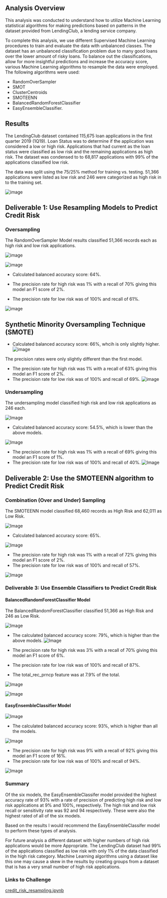 ## Analysis Overview
This analysis was conducted to understand how to utilize Machine Learning statistical algorithms for making predictions based on patterns in the dataset provided from LendingClub, a lending service company. 

To complete this analysis, we use different Supervised Machine Learning procedures to train and evaluate the data with unbalanced classes. The dataset has an unbalanced classification problem due to many good loans over the lower amount of risky loans. To balance out the classifications, allow for more insightful predictions and increase the accuracy score, various Machine Learning algorithms to resample the data were employed. The following algorithms were used:

- RandomOverSampler
- SMOT
- ClusterCentroids
- SMOTEENN
- BalancedRandomForestClassifier
- EasyEnsembleClassifier.

## Results
The LendingClub dataset contained 115,675 loan applications in the first quarter 2019 (1Q19). Loan Status was to determine if the application was considered a low or high risk. Applications that had current as the loan status were classified as low risk and the remaining applications as high risk. The dataset was condensed to to 68,817 applications with 99% of the applications classified low risk.


The data was split using the 75/25% method for training vs. testing.  51,366 applications were listed as low risk and 246 were categorized as high risk in to the training set.

![image](https://github.com/blueschistrocks/Credit_Risk_Analysis/blob/65252712f949bf3523f7bacf0f80a67000612adc/Images/Screen%20Shot%202022-06-04%20at%207.10.28%20PM.png)<br>

## Deliverable 1: Use Resampling Models to Predict Credit Risk
### Oversampling
The RandomOverSampler Model results classified 51,366 records each as high risk and low risk applications.

![image](https://github.com/blueschistrocks/Credit_Risk_Analysis/blob/65252712f949bf3523f7bacf0f80a67000612adc/Images/Screen%20Shot%202022-06-04%20at%207.10.55%20PM.png)<br>

![image](https://github.com/blueschistrocks/Credit_Risk_Analysis/blob/65252712f949bf3523f7bacf0f80a67000612adc/Images/Screen%20Shot%202022-06-04%20at%207.11.21%20PM.png)<br>
- Calculated balanced accuracy score: 64%.

- The precision rate for high risk was 1% with a recall of 70% giving this model an F1 score of 2%.
- The precision rate for low risk was of 100% and recall of 61%.

![image](https://github.com/blueschistrocks/Credit_Risk_Analysis/blob/65252712f949bf3523f7bacf0f80a67000612adc/Images/Screen%20Shot%202022-06-04%20at%207.12.31%20PM.png)<br>

## Synthetic Minority Oversampling Technique (SMOTE)<br>

- Calculated balanced accuracy score: 66%, whcih is only slightly higher.
![image](https://github.com/blueschistrocks/Credit_Risk_Analysis/blob/5b25dff920e7bc0779aa056a4578fa6d76734464/Images/Screen%20Shot%202022-06-04%20at%207.14.09%20PM.png)<br>

The precision rates were only slightly different than the first model.
- The precision rate for high risk was 1% with a recall of 63% giving this model an F1 score of 2%.
- The precision rate for low risk was of 100% and recall of 69%.
![image](https://github.com/blueschistrocks/Credit_Risk_Analysis/blob/5b25dff920e7bc0779aa056a4578fa6d76734464/Images/Screen%20Shot%202022-06-04%20at%207.14.50%20PM.png)<br>

### Undersampling
The undersampling model classified high risk and low risk applications as 246 each.

![Image](https://github.com/blueschistrocks/Credit_Risk_Analysis/blob/b3c1816d1233b25ad574b54d4fae7c69bcfe70ec/Images/Screen%20Shot%202022-06-04%20at%207.15.17%20PM.png)<br>

- Calculated balanced accuracy score: 54.5%, which is lower than the above models.

![Image](https://github.com/blueschistrocks/Credit_Risk_Analysis/blob/b3c1816d1233b25ad574b54d4fae7c69bcfe70ec/Images/Screen%20Shot%202022-06-04%20at%207.15.31%20PM.png)<br>

- The precision rate for high risk was 1% with a recall of 69% giving this model an F1 score of 1%.
- The precision rate for low risk was of 100% and recall of 40%.
![Image](https://github.com/blueschistrocks/Credit_Risk_Analysis/blob/b3c1816d1233b25ad574b54d4fae7c69bcfe70ec/Images/Screen%20Shot%202022-06-04%20at%207.16.19%20PM.png)<br> 

## Deliverable 2: Use the SMOTEENN algorithm to Predict Credit Risk
### Combination (Over and Under) Sampling
The SMOTEENN model classified 68,460 records as High Risk and 62,011 as Low Risk.

![Image](https://github.com/blueschistrocks/Credit_Risk_Analysis/blob/b3c1816d1233b25ad574b54d4fae7c69bcfe70ec/Images/Screen%20Shot%202022-06-04%20at%207.16.36%20PM.png)<br>

- Calculated balanced accuracy score: 65%.

![Image](https://github.com/blueschistrocks/Credit_Risk_Analysis/blob/b3c1816d1233b25ad574b54d4fae7c69bcfe70ec/Images/Screen%20Shot%202022-06-04%20at%207.16.47%20PM.png)<br>

- The precision rate for high risk was 1% with a recall of 72% giving this model an F1 score of 2%.
- The precision rate for low risk was of 100% and recall of 57%.

![Image](https://github.com/blueschistrocks/Credit_Risk_Analysis/blob/b3c1816d1233b25ad574b54d4fae7c69bcfe70ec/Images/Screen%20Shot%202022-06-04%20at%207.16.56%20PM.png)<br>

### Deliverable 3: Use Ensemble Classifiers to Predict Credit Risk
#### BalancedRandomForestClassifier Model

The BalancedRandomForestClassifier classified 51,366 as High Risk and 246 as Low Risk.

![Image](https://github.com/blueschistrocks/Credit_Risk_Analysis/blob/b3c1816d1233b25ad574b54d4fae7c69bcfe70ec/Images/Screen%20Shot%202022-06-04%20at%207.17.44%20PM.png)<br>

- The calculated balanced accuracy score: 79%, which is higher than the above models. 
![Image](https://github.com/blueschistrocks/Credit_Risk_Analysis/blob/b3c1816d1233b25ad574b54d4fae7c69bcfe70ec/Images/Screen%20Shot%202022-06-04%20at%207.17.52%20PM.png)<br>

- The precision rate for high risk was 3% with a recall of 70% giving this model an F1 score of 6%.
- The precision rate for low risk was of 100% and recall of 87%.
- The total_rec_prncp feature was at 7.9% of the total.

![Image](https://github.com/blueschistrocks/Credit_Risk_Analysis/blob/b3c1816d1233b25ad574b54d4fae7c69bcfe70ec/Images/Screen%20Shot%202022-06-04%20at%207.18.20%20PM.png)<br>

![Image](https://github.com/blueschistrocks/Credit_Risk_Analysis/blob/b3c1816d1233b25ad574b54d4fae7c69bcfe70ec/Images/Screen%20Shot%202022-06-04%20at%207.18.45%20PM.png)<br>

#### EasyEnsembleClassifier Model

![Image](https://github.com/blueschistrocks/Credit_Risk_Analysis/blob/5ab108f66920136cda5a408a30662d25f733e0be/Images/Screen%20Shot%202022-06-04%20at%207.19.41%20PM.png)<br>

- The calculated balanced accuracy score: 93%, which is higher than all the models. 

![Image](https://github.com/blueschistrocks/Credit_Risk_Analysis/blob/5ab108f66920136cda5a408a30662d25f733e0be/Images/Screen%20Shot%202022-06-04%20at%207.19.51%20PM.png)<br>

- The precision rate for high risk was 9% with a recall of 92% giving this model an F1 score of 16%.
- The precision rate for low risk was of 100% and recall of 94%.

![Image](https://github.com/blueschistrocks/Credit_Risk_Analysis/blob/5ab108f66920136cda5a408a30662d25f733e0be/Images/Screen%20Shot%202022-06-04%20at%207.20.01%20PM.png)<br>

### Summary
Of the six models, the EasyEnsembleClassifer model provided the highest accuracy rate of 93% with a rate of precision of predicting high risk and low risk applications at 9% and 100%, respectively.  The high risk and low risk recall or sensitivity rate was 92 and 94 respectively. These were also the highest rated of all of the six models. 

Based on the results I would recommend the EasyEnsembleClassifer model to perform these types of analysis.

For future analysis a different dataset with higher numbers of high risk applications would be more Appropriate. The LendingClub dataset had 99% of the applications classified as low risk with only 1% of the data classified in the high risk category. Machine Learning algorithms using a dataset like this one may cause a skew in the results by creating groups from a dataset that is has a very small number of high risk applications. 

### Links to Challenge


[credit_risk_resampling.ipynb](https://github.com/blueschistrocks/Credit_Risk_Analysis/blob/b764fbe203c0fc17faf8937758d57b6bf968f6ee/resources/credit_risk_resampling.ipynb)
